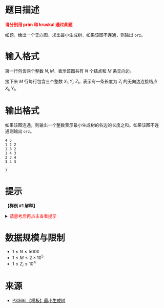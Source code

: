 # 题目描述
**<font color="#FF0000"> 请分别用 prim 和 kruskal 通过此题 </font>**

如题，给出一个无向图，求出最小生成树，如果该图不连通，则输出 `orz`。

# 输入格式
第一行包含两个整数 $N,M$，表示该图共有 $N$ 个结点和 $M$ 条无向边。

接下来 $M$ 行每行包含三个整数 $X_i,Y_i,Z_i$，表示有一条长度为 $Z_i$ 的无向边连接结点 $X_i,Y_i$。


# 输出格式
如果该图连通，则输出一个整数表示最小生成树的各边的长度之和。如果该图不连通则输出 `orz`。


```input1
4 5
1 2 2
1 3 2
1 4 3
2 3 4
3 4 3
```

```output1
7
```

# 提示 
**【样例 #1 解释】**


<details>
<summary><font color="#FF0000">请思考后再点击查看提示</font></summary>

</details>

# 数据规模与限制
* $1 \leq N \leq 5000$
* $1 \leq M \leq 2 \times 10^5$
* $1 \leq Z_i \leq 10^4$

# 来源
* [P3366 【模板】最小生成树](https://www.luogu.com.cn/problem/P3366)